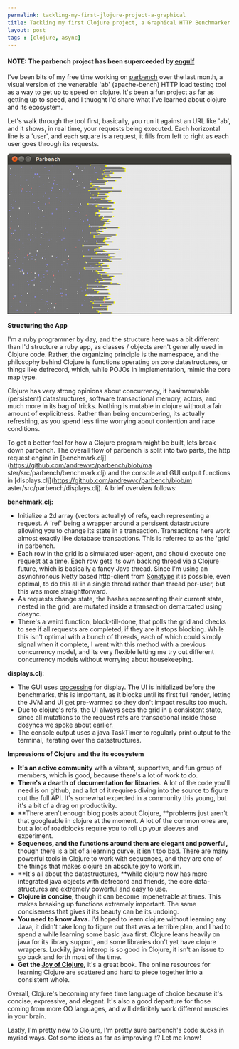 ```yaml
---
permalink: tackling-my-first-jlojure-project-a-graphical
title: Tackling my first Clojure project, a Graphical HTTP Benchmarker
layout: post
tags : [clojure, async]
---
```



#### NOTE: The parbench project has been superceeded by [engulf](https://github.com/andrewvc/engulf) ####

I've been bits of my free time working on
[parbench](https://github.com/andrewvc/engulf) over the
last month, a visual version of the venerable 'ab' (apache-bench) HTTP load
testing tool as a way to get up to speed on clojure. It's been a fun project
as far as getting up to speed, and I thuoght I'd share what I've learned about
clojure and its ecosystem.

Let's walk through the tool first, basically, you run it against an URL like
'ab', and it shows, in real time, your requests being executed. Each
horizontal line is a 'user', and each square is a request, it fills from left
to right as each user goes through its requests.

![Screenshot](/assets/images/Screenshot-Parbench.png)

**Structuring the App**

I'm a ruby programmer by day, and the structure here was a bit different than
I'd structure a ruby app, as classes / objects aren't generally used in
Clojure code. Rather, the organizing principle is the namespace, and the
philosophy behind Clojure is functions operating on core datastructures, or
things like defrecord, which, while POJOs in implementation, mimic the core
map type.

Clojure has very strong opinions about concurrency, it hasimmutable
(persistent) datastructures, software transactional memory, actors, and much
more in its bag of tricks. Nothing is mutable in clojure without a fair amount
of explicitness. Rather than being encumbering, its actually refreshing, as
you spend less time worrying about contention and race conditions.

To get a better feel for how a Clojure program might be built, lets break down
parbench. The overall flow of parbench is split into two parts, the http
request engine in [benchmark.clj](https://github.com/andrewvc/parbench/blob/ma
ster/src/parbench/benchmark.clj) and the console and GUI
output functions in [displays.clj](https://github.com/andrewvc/parbench/blob/m
aster/src/parbench/displays.clj). A brief overview follows:

**benchmark.clj:**

  * Initialize a 2d array (vectors actually) of refs, each representing a request. A 'ref' being a wrapper around a persisent datastructure allowing you to change its state in a transaction. Transactions here work almost exactly like database transactions. This is referred to as the 'grid' in parbench.
  * Each row in the grid is a simulated user-agent, and should execute one request at a time. Each row gets its own backing thread via a Clojure future, which is basically a fancy Java thread.  Since I'm using an asynchronous Netty based http-client from [Sonatype](https://github.com/sonatype/async-http-client) it is possible, even optimal, to do this all in a single thread rather than thread per-user, but this was more straightforward.
  * As requests change state, the hashes representing their current state, nested in the grid, are mutated inside a transaction demarcated using dosync.
  * There's a weird function, block-till-done, that polls the grid and checks to see if all requests are completed, if they are it stops blocking. While this isn't optimal with a bunch of threads, each of which could simply signal when it complete, I went with this method with a previous concurrency model, and its very flexible letting me try out different concurrency models without worrying about housekeeping.

**displays.clj:**

  * The GUI uses [processing](http://processing.org/) for display. The UI is initialized before the benchmarks, this is important, as it blocks until its first full render, letting the JVM and UI get pre-warmed so they don't impact results too much.
  * Due to clojure's refs, the UI always sees the grid in a consistent state, since all mutations to the request refs are transactional inside those dosyncs we spoke about earlier.
  * The console output uses a java TaskTimer to regularly print output to the terminal, iterating over the datastructures.

**Impressions of Clojure and the its ecosystem**

  * **It's an active community** with a vibrant, supportive, and fun group of members, which is good, because there's a lot of work to do.
  * **There's a dearth of documentation for libraries.** A lot of the code you'll need is on github, and a lot of it requires diving into the source to figure out the full API. It's somewhat expected in a community this young, but it's a bit of a drag on productivity.
  * **There aren't enough blog posts about Clojure, **problems just aren't that googleable in clojure at the moment. A lot of the common ones are, but a lot of roadblocks require you to roll up your sleeves and experiment.
  * **Sequences, and the functions around them are elegant and powerful,** though there is a bit of a learning curve, it isn't too bad. There are many powerful tools in Clojure to work with sequences, and they are one of the things that makes clojure an absolute joy to work in.
  * **It's all about the datastructures, **while clojure now has more integrated java objects with defrecord and friends, the core data-structures are extremely powerful and easy to use.
  * **Clojure is concise**, though it can become impenetrable at times. This makes breaking up functions extremely important. The same conciseness that gives it its beauty can be its undoing.
  * **You need to know Java.** I'd hoped to learn clojure without learning any Java, it didn't take long to figure out that was a terrible plan, and I had to spend a while learning some basic java first. Clojure leans heavily on java for its library support, and some libraries don't yet have clojure wrappers. Luckily, java interop is so good in Clojure, it isn't an issue to go back and forth most of the time.
  * **Get the [Joy of Clojure](http://joyofclojure.com/),** it's a great book. The online resources for learning Clojure are scattered and hard to piece together into a consistent whole.

Overall, Clojure's becoming my free time language of choice because it's
concise, expressive, and elegant. It's also a good departure for those coming
from more OO languages, and will definitely work different muscles in your
brain.

Lastly, I'm pretty new to Clojure, I'm pretty sure parbench's code sucks in
myriad ways. Got some ideas as far as improving it? Let me know!

